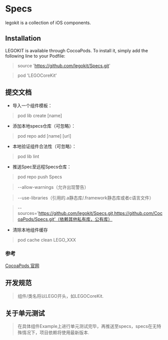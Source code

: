 # Specs
legokit is a collection of iOS components.

## Installation

LEGOKIT is available through CocoaPods. To install it, simply add the following line to your Podfile:
> source 'https://github.com/legokit/Specs.git'

> pod 'LEGOCoreKit'

## 提交文档
* 导入一个组件模板：
> pod lib create [name]
* 添加本地specs仓库（可忽略）：
> pod repo add [name] [url] 
* 本地验证组件合法性（可忽略）：
> pod lib lint
* 推送Spec至远程Specs仓库：
> pod repo push Specs

> --allow-warnings（允许出现警告）

> --use-libraries（引用的.a静态库/.framework静态库或者c语言文件）

> --sources='https://github.com/legokit/Specs.git,https://github.com/CocoaPods/Specs.git’（依赖其他私有库，公有库）

* 清除本地组件缓存
> pod cache clean LEGO_XXX

### 参考
[CocoaPods 官网](https://guides.cocoapods.org)

## 开发规范
> 组件/类名将以LEGO开头，如LEGOCoreKit.

## 关于单元测试
> 在具体组件Example上进行单元测试完毕，再推送至specs，specs在无特殊情况下，项目依赖将使用最新版本.
